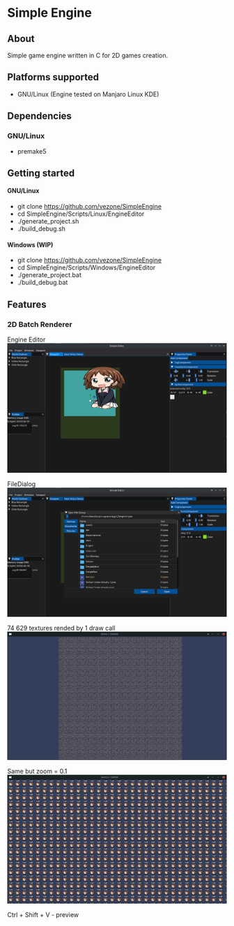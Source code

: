 # **Simple Engine**

## **About**
Simple game engine written in C for 2D games creation.

## **Platforms supported**
* GNU/Linux (Engine tested on Manjaro Linux KDE)

## **Dependencies**
### GNU/Linux
* premake5

## **Getting started**
#### GNU/Linux
* git clone https://github.com/vezone/SimpleEngine
* cd SimpleEngine/Scripts/Linux/EngineEditor
* ./generate_project.sh
* ./build_debug.sh

#### Windows (WIP)
* git clone https://github.com/vezone/SimpleEngine
* cd SimpleEngine/Scripts/Windows/EngineEditor
* ./generate_project.bat
* ./build_debug.bat

## **Features**

### 2D Batch Renderer

Engine Editor
![Alt](docs/NewScreen0.png)

FileDialog
![Alt](docs/NewScreen1.png)

74 629 textures rended by 1 draw call
![Alt](docs/74_529_chibi_textures_at_1_5_scale.png)

Same but zoom = 0.1
![Alt](docs/74_529_chibi_textures.png)

Ctrl + Shift + V - preview
